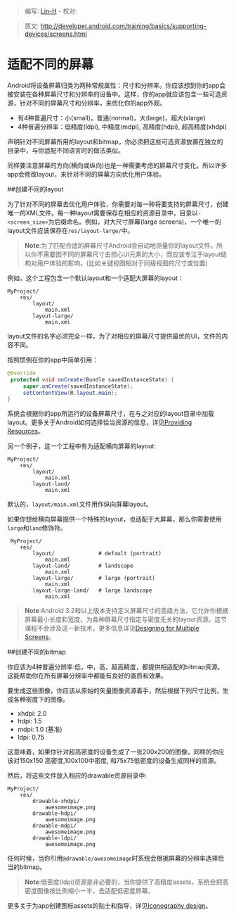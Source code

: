 > 编写: [Lin-H](http://github.com/Lin-H) - 校对:

> 原文: <http://developer.android.com/training/basics/supporting-devices/screens.html>

# 适配不同的屏幕

Android将设备屏幕归类为两种常规属性：尺寸和分辨率。你应该想到你的app会被安装在各种屏幕尺寸和分辨率的设备中。这样，你的app就应该包含一些可选资源，针对不同的屏幕尺寸和分辨率，来优化你的app外观。

- 有4种普遍尺寸：小(small)，普通(normal)，大(large)，超大(xlarge)
- 4种普遍分辨率：低精度(ldpi), 中精度(mdpi), 高精度(hdpi), 超高精度(xhdpi)

声明针对不同屏幕所用的layout和bitmap，你必须把这些可选资源放置在独立的目录中，与你适配不同语言时的做法类似。

同样要注意屏幕的方向(横向或纵向)也是一种需要考虑的屏幕尺寸变化，所以许多app会修改layout，来针对不同的屏幕方向优化用户体验。

##创建不同的layout

为了针对不同的屏幕去优化用户体验，你需要对每一种将要支持的屏幕尺寸，创建唯一的XML文件。每一种layout需要保存在相应的资源目录中，目录以`-<screen_size>`为后缀命名。例如，对大尺寸屏幕(large screens)，一个唯一的layout文件应该保存在`res/layout-large/`中。

>**Note**:为了匹配合适的屏幕尺寸Android会自动地测量你的layout文件。所以你不需要因不同的屏幕尺寸去担心UI元素的大小，而应该专注于layout结构对用户体验的影响。(比如关键视图相对于同级视图的尺寸或位置)

例如，这个工程包含一个默认layout和一个适配大屏幕的layout：

```
MyProject/
    res/
        layout/
            main.xml
        layout-large/
            main.xml
```

layout文件的名字必须完全一样，为了对相应的屏幕尺寸提供最优的UI，文件的内容不同。

按照惯例在你的app中简单引用：

```java
@Override
 protected void onCreate(Bundle savedInstanceState) {
     super.onCreate(savedInstanceState);
     setContentView(R.layout.main);
}
```

系统会根据你的app所运行的设备屏幕尺寸，在与之对应的layout目录中加载layout。更多关于Android如何选择恰当资源的信息，详见[Providing Resources](https://developer.android.com/guide/topics/resources/providing-resources.html#BestMatch)。

另一个例子，这一个工程中有为适配横向屏幕的layout:

```
MyProject/
    res/
        layout/
            main.xml
        layout-land/
            main.xml
```

默认的，`layout/main.xml`文件用作纵向屏幕layout。

如果你想给横向屏幕提供一个特殊的layout，也适配于大屏幕，那么你需要使用`large`和`land`修饰符。

```
 MyProject/
    res/
        layout/              # default (portrait)
            main.xml
        layout-land/         # landscape
            main.xml
        layout-large/        # large (portrait)
            main.xml
        layout-large-land/   # large landscape
            main.xml
```

>**Note**:Android 3.2和以上版本支持定义屏幕尺寸的高级方法，它允许你根据屏幕最小长度和宽度，为各种屏幕尺寸指定与密度无关的layout资源。这节课程不会涉及这一新技术，更多信息详见[Designing for Multiple Screens](https://developer.android.com/training/multiscreen/index.html)。

##创建不同的bitmap

你应该为4种普遍分辨率:低，中，高，超高精度，都提供相适配的bitmap资源。这能帮助你在所有屏幕分辨率中都能有良好的画质和效果。

要生成这些图像，你应该从原始的矢量图像资源着手，然后根据下列尺寸比例，生成各种密度下的图像。

- xhdpi: 2.0
- hdpi:  1.5
- mdpi:  1.0 (基准)
- ldpi:  0.75

这意味着，如果你针对超高密度的设备生成了一张200x200的图像，同样的你应该对150x150 高密度,100x100中密度, 和75x75低密度的设备生成同样的资源。

然后，将这些文件放入相应的drawable资源目录中:

```
MyProject/
    res/
        drawable-xhdpi/
            awesomeimage.png
        drawable-hdpi/
            awesomeimage.png
        drawable-mdpi/
            awesomeimage.png
        drawable-ldpi/
            awesomeimage.png
```

任何时候，当你引用`@drawable/awesomeimage`时系统会根据屏幕的分辨率选择恰当的bitmap。

>**Note**:低密度(ldpi)资源是非必要的，当你提供了高精度assets，系统会把高密度图像按比例缩小一半，去适配低密度屏幕。

更多关于为app创建图标assets的贴士和指导，详见[Iconography design](https://developer.android.com/design/style/iconography.html)。
